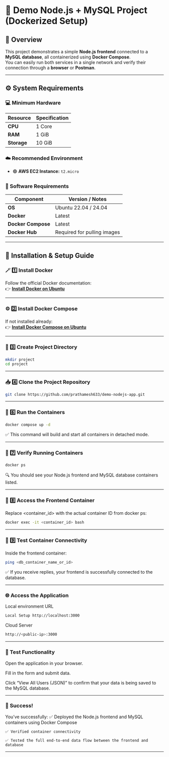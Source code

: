 # 🚀 Demo Node.js + MySQL Project (Dockerized Setup)

## 🧠 Overview
This project demonstrates a simple **Node.js frontend** connected to a **MySQL database**, all containerized using **Docker Compose**.  
You can easily run both services in a single network and verify their connection through a **browser** or **Postman**.

---

## ⚙️ System Requirements

### 💻 Minimum Hardware
| Resource | Specification |
|-----------|----------------|
| **CPU**   | 1 Core |
| **RAM**   | 1 GiB |
| **Storage** | 10 GiB |

### ☁️ Recommended Environment
- 🟢 **AWS EC2 Instance:** `t2.micro`

### 🧰 Software Requirements
| Component | Version / Notes |
|------------|----------------|
| **OS** | Ubuntu 22.04 / 24.04 |
| **Docker** | Latest |
| **Docker Compose** | Latest |
| **Docker Hub** | Required for pulling images |

---

## 🧾 Installation & Setup Guide

### 🪄 1️⃣ Install Docker
Follow the official Docker documentation:  
👉 [**Install Docker on Ubuntu**](https://docs.docker.com/engine/install/ubuntu/)

---

### ⚙️ 2️⃣ Install Docker Compose
If not installed already:  
👉 [**Install Docker Compose on Ubuntu**](https://www.digitalocean.com/community/tutorials/how-to-install-and-use-docker-compose-on-ubuntu-20-04)

---

### 📁 3️⃣ Create Project Directory
```bash
mkdir project
cd project
```
---

### 📥 4️⃣ Clone the Project Repository
```bash
git clone https://github.com/prathamesh633/demo-nodejs-app.git
```
---

### 🚀 6️⃣ Run the Containers
```bash
docker compose up -d
```

✅ This command will build and start all containers in detached mode.


---

### 🧰 7️⃣ Verify Running Containers
```bash
docker ps
```

🔍 You should see your Node.js frontend and MySQL database containers listed.

---

### 🐚 8️⃣ Access the Frontend Container
Replace <container_id> with the actual container ID from docker ps:
```bash
docker exec -it <container_id> bash
```
---

### 🔗 9️⃣ Test Container Connectivity

Inside the frontend container:
```bash
ping <db_container_name_or_id>
```
✅ If you receive replies, your frontend is successfully connected to the database.

---

### 🌐 Access the Application
Local environment	URL
```bash
Local Setup	http://localhost:3000
```

Cloud Server
```bash
http://<public-ip>:3000
```
---
### 🧩 Test Functionality

Open the application in your browser.

Fill in the form and submit data.

Click “View All Users (JSON)” to confirm that your data is being saved to the MySQL database.

---
### 🎉 Success!

  You’ve successfully:
    ✅ Deployed the Node.js frontend and MySQL containers using Docker Compose

    ✅ Verified container connectivity
    
    ✅ Tested the full end-to-end data flow between the frontend and database
---